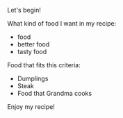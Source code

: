 Let's begin!

What kind of food I want in my recipe:

- food
- better food
- tasty food

Food that fits this criteria:
- Dumplings
- Steak
- Food that Grandma cooks

Enjoy my recipe!